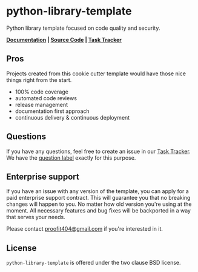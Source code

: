 # python-library-template

Python library template focused on code quality and security.

**[Documentation](https://proofit404.github.io/python-library-template) |
[Source Code](https://github.com/proofit404/python-library-template) |
[Task Tracker](https://github.com/proofit404/python-library-template/issues)**

## Pros

Projects created from this cookie cutter template would have those nice things right from the start.

- 100% code coverage
- automated code reviews
- release management
- documentation first approach
- continuous delivery & continuous deployment

## Questions

If you have any questions, feel free to create an issue in our
[Task Tracker](https://github.com/proofit404/python-library-template/issues). We have the
[question label](https://github.com/proofit404/python-library-template/issues?q=is%3Aopen+is%3Aissue+label%3Aquestion)
exactly for this purpose.

## Enterprise support

If you have an issue with any version of the template, you can apply for a paid
enterprise support contract. This will guarantee you that no breaking changes
will happen to you. No matter how old version you're using at the moment. All
necessary features and bug fixes will be backported in a way that serves your
needs.

Please contact [proofit404@gmail.com](mailto:proofit404@gmail.com) if you're
interested in it.

## License

`python-library-template` is offered under the two clause BSD license.
